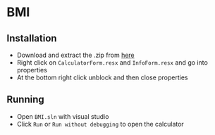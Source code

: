# BMI

## Installation
- Download and extract the .zip from [here](https://github.com/J4C0B3Y/BMI/archive/refs/heads/master.zip)
- Right click on `CalculatorForm.resx` and `InfoForm.resx` and go into properties
- At the bottom right click unblock and then close properties

## Running
- Open `BMI.sln` with visual studio
- Click `Run` or `Run without debugging` to open the calculator
